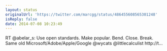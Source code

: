 ```yaml
---
layout: status
originalUrl: 'https://twitter.com/marcgg/status/486455608565301248'
isReply: false
date: 2014-07-08 10:23:49
---
```


RT @abelar_s: Use open standards. Make popular.
Bend. Close. Break.
Same old Microsoft/Adobe/Apple/Google
@wycats @littlecalculist http://t…
